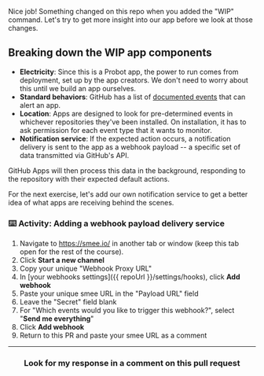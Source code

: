 Nice job! Something changed on this repo when you added the "WIP" command. Let's try to get more insight into our app before we look at those changes.

## Breaking down the WIP app components

- **Electricity**: Since this is a Probot app, the power to run comes from deployment, set up by the app creators. We don't need to worry about this until we build an app ourselves.
- **Standard behaviors**: GitHub has a list of [documented events](https://developer.github.com/webhooks/#events) that can alert an app.
- **Location**: Apps are designed to look for pre-determined events in whichever repositories they've been installed. On installation, it has to ask permission for each event type that it wants to monitor. 
- **Notification service**: If the expected action occurs, a notification delivery is sent to the app as a webhook payload -- a specific set of data transmitted via GitHub's API.

GitHub Apps will then process this data in the background, responding to the repository with their expected default actions.

For the next exercise, let's add our own notification service to get a better idea of what apps are receiving behind the scenes.

### :keyboard: Activity: Adding a webhook payload delivery service

1. Navigate to https://smee.io/ in another tab or window (keep this tab open for the rest of the course).
1. Click **Start a new channel**  
1. Copy your unique "Webhook Proxy URL"
1. In [your webhooks settings]({{ repoUrl }}/settings/hooks), click **Add webhook**
1. Paste your unique smee URL in the "Payload URL" field
1. Leave the "Secret" field blank
1. For "Which events would you like to trigger this webhook?", select "**Send me everything**"
1. Click **Add webhook**
1. Return to this PR and paste your smee URL as a comment

<hr>
<h3 align="center">Look for my response in a comment on this pull request</h3>
